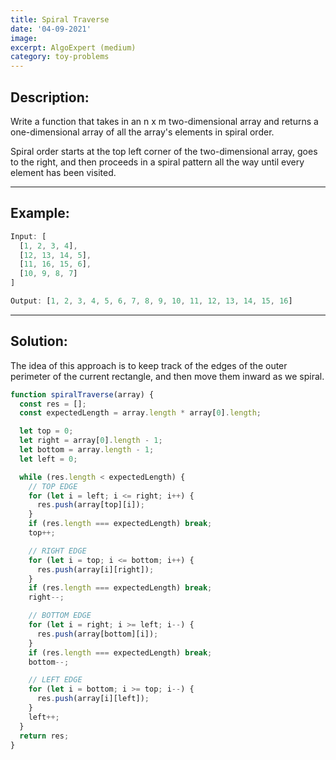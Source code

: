```yaml
---
title: Spiral Traverse
date: '04-09-2021'
image:
excerpt: AlgoExpert (medium)
category: toy-problems
---
```


## Description:

Write a function that takes in an n x m two-dimensional array and returns a one-dimensional array of all the array's elements in spiral order.

Spiral order starts at the top left corner of the two-dimensional array, goes to the right, and then proceeds in a spiral pattern all the way until every element has been visited.

---

## Example:
```js
Input: [  
  [1, 2, 3, 4],  
  [12, 13, 14, 5],  
  [11, 16, 15, 6],  
  [10, 9, 8, 7]  
]

Output: [1, 2, 3, 4, 5, 6, 7, 8, 9, 10, 11, 12, 13, 14, 15, 16]
```
---

## Solution:

The idea of this approach is to keep track of the edges of the outer perimeter of the current rectangle, and then move them inward as we spiral. 

```js
function spiralTraverse(array) {
  const res = [];
  const expectedLength = array.length * array[0].length;

  let top = 0;
  let right = array[0].length - 1;
  let bottom = array.length - 1;
  let left = 0;

  while (res.length < expectedLength) {
    // TOP EDGE
    for (let i = left; i <= right; i++) {
      res.push(array[top][i]);
    }
    if (res.length === expectedLength) break;
    top++;

    // RIGHT EDGE
    for (let i = top; i <= bottom; i++) {
      res.push(array[i][right]);
    }
    if (res.length === expectedLength) break;
    right--;

    // BOTTOM EDGE
    for (let i = right; i >= left; i--) {
      res.push(array[bottom][i]);
    }
    if (res.length === expectedLength) break;
    bottom--;

    // LEFT EDGE
    for (let i = bottom; i >= top; i--) {
      res.push(array[i][left]);
    }
    left++;
  }
  return res;
}
```